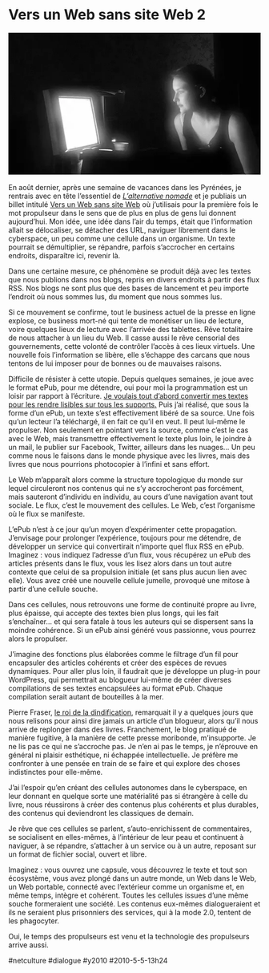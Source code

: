 # Vers un Web sans site Web 2

![](_i/2237634092_b612cac2d61.webp)

En août dernier, après une semaine de vacances dans les Pyrénées, je rentrais avec en tête l’essentiel de *[L’alternative nomade](../../books/alternative-nomade.md)* et je publiais un billet intitulé [Vers un Web sans site Web](../../2009/8/vers-un-web-sans-site-web.md) où j’utilisais pour la première fois le mot propulseur dans le sens que de plus en plus de gens lui donnent aujourd’hui. Mon idée, une idée dans l’air du temps, était que l’information allait se délocaliser, se détacher des URL, naviguer librement dans le cyberspace, un peu comme une cellule dans un organisme. Un texte pourrait se démultiplier, se répandre, parfois s’accrocher en certains endroits, disparaître ici, revenir là.

Dans une certaine mesure, ce phénomène se produit déjà avec les textes que nous publions dans nos blogs, repris en divers endroits à partir des flux RSS. Nos blogs ne sont plus que des bases de lancement et peu importe l’endroit où nous sommes lus, du moment que nous sommes lus.

Si ce mouvement se confirme, tout le business actuel de la presse en ligne explose, ce business mort-né qui tente de monétiser un lieu de lecture, voire quelques lieux de lecture avec l’arrivée des tablettes. Rêve totalitaire de nous attacher à un lieu du Web. Il casse aussi le rêve censorial des gouvernements, cette volonté de contrôler l’accès à ces lieux virtuels. Une nouvelle fois l’information se libère, elle s’échappe des carcans que nous tentons de lui imposer pour de bonnes ou de mauvaises raisons.

Difficile de résister à cette utopie. Depuis quelques semaines, je joue avec le format ePub, pour me détendre, oui pour moi la programmation est un loisir par rapport à l’écriture. [Je voulais tout d’abord convertir mes textes pour les rendre lisibles sur tous les supports.](http://txt/tcrouzet.com) Puis j’ai réalisé, que sous la forme d’un ePub, un texte s’est effectivement libéré de sa source. Une fois qu’un lecteur l’a téléchargé, il en fait ce qu’il en veut. Il peut lui-même le propulser. Non seulement en pointant vers la source, comme c’est le cas avec le Web, mais transmettre effectivement le texte plus loin, le joindre à un mail, le publier sur Facebook, Twitter, ailleurs dans les nuages… Un peu comme nous le faisons dans le monde physique avec les livres, mais des livres que nous pourrions photocopier à l’infini et sans effort.

Le Web m’apparaît alors comme la structure topologique du monde sur lequel circuleront nos contenus qui ne s’y accrocheront pas forcément, mais sauteront d’individu en individu, au cours d’une navigation avant tout sociale. Le flux, c’est le mouvement des cellules. Le Web, c’est l’organisme où le flux se manifeste.

L’ePub n’est à ce jour qu’un moyen d’expérimenter cette propagation. J’envisage pour prolonger l’expérience, toujours pour me détendre, de développer un service qui convertirait n’importe quel flux RSS en ePub. Imaginez : vous indiquez l’adresse d’un flux, vous récupérez un ePub des articles présents dans le flux, vous les lisez alors dans un tout autre contexte que celui de sa propulsion initiale (et sans plus aucun lien avec elle). Vous avez créé une nouvelle cellule jumelle, provoqué une mitose à partir d’une cellule souche.

Dans ces cellules, nous retrouvons une forme de continuité propre au livre, plus épaisse, qui accepte des textes bien plus longs, qui les fait s’enchaîner… et qui sera fatale à tous les auteurs qui se dispersent sans la moindre cohérence. Si un ePub ainsi généré vous passionne, vous pourrez alors le propulser.

J’imagine des fonctions plus élaborées comme le filtrage d’un fil pour encapsuler des articles cohérents et créer des espèces de revues dynamiques. Pour aller plus loin, il faudrait que je développe un plug-in pour WordPress, qui permettrait au blogueur lui-même de créer diverses compilations de ses textes encapsulées au format ePub. Chaque compilation serait autant de bouteilles à la mer.

Pierre Fraser, [le roi de la dindification](http://dindification.com/), remarquait il y a quelques jours que nous relisons pour ainsi dire jamais un article d’un blogueur, alors qu’il nous arrive de replonger dans des livres. Franchement, le blog pratiqué de manière fugitive, à la manière de cette presse moribonde, m’insupporte. Je ne lis pas ce qui ne s’accroche pas. Je n’en ai pas le temps, je n’éprouve en général ni plaisir esthétique, ni échappée intellectuelle. Je préfère me confronter à une pensée en train de se faire et qui explore des choses indistinctes pour elle-même.

J’ai l’espoir qu’en créant des cellules autonomes dans le cyberspace, en leur donnant en quelque sorte une matérialité pas si étrangère à celle du livre, nous réussirons à créer des contenus plus cohérents et plus durables, des contenus qui deviendront les classiques de demain.

Je rêve que ces cellules se parlent, s’auto-enrichissent de commentaires, se socialisent en elles-mêmes, à l’intérieur de leur peau et continuent à naviguer, à se répandre, s’attacher à un service ou à un autre, reposant sur un format de fichier social, ouvert et libre.

Imaginez : vous ouvrez une capsule, vous découvrez le texte et tout son écosystème, vous avez plongé dans un autre monde, un Web dans le Web, un Web portable, connecté avec l’extérieur comme un organisme et, en même temps, intègre et cohérent. Toutes les cellules issues d’une même souche formeraient une société. Les contenus eux-mêmes dialogueraient et ils ne seraient plus prisonniers des services, qui à la mode 2.0, tentent de les phagocyter.

Oui, le temps des propulseurs est venu et la technologie des propulseurs arrive aussi.

#netculture #dialogue #y2010 #2010-5-5-13h24
